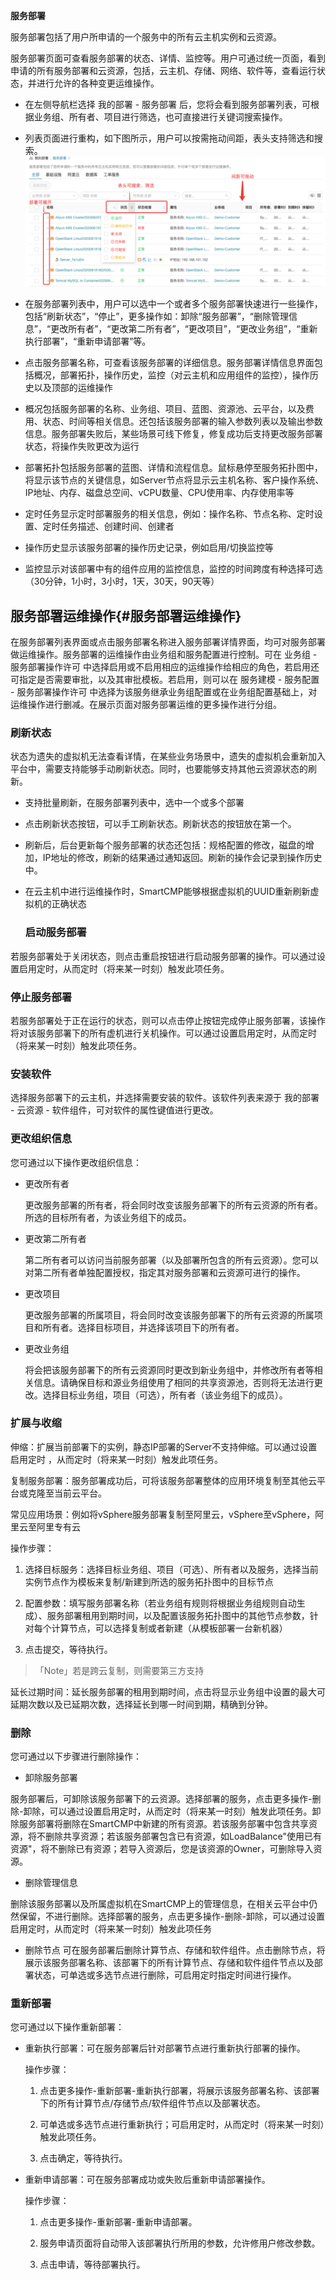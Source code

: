 

**服务部署**

服务部署包括了用户所申请的一个服务中的所有云主机实例和云资源。

服务部署页面可查看服务部署的状态、详情、监控等。用户可通过统一页面，看到申请的所有服务部署和云资源，包括，云主机、存储、网络、软件等，查看运行状态，并进行允许的各种变更运维操作。

  +  在左侧导航栏选择 我的部署 - 服务部署 后，您将会看到服务部署列表，可根据业务组、所有者、项目进行筛选，也可直接进行关键词搜索操作。

  + 列表页面进行重构，如下图所示，用户可以按需拖动间距，表头支持筛选和搜索。
![服务部署列表页面](../../picture/Admin/服务部署列表页面.png)


  +  在服务部署列表中，用户可以选中一个或者多个服务部署快速进行一些操作，包括“刷新状态”，“停止”，更多操作如：卸除“服务部署”，“删除管理信息”，“更改所有者”，“更改第二所有者”，“更改项目”，“更改业务组”，“重新执行部署”，“重新申请部署”等。

  +  点击服务部署名称，可查看该服务部署的详细信息。服务部署详情信息界面包括概况，部署拓扑，操作历史，监控（对云主机和应用组件的监控），操作历史以及顶部的运维操作

  +  概况包括服务部署的名称、业务组、项目、蓝图、资源池、云平台，以及费用、状态、时间等相关信息。还包括该服务部署的输入参数列表以及输出参数信息。服务部署失败后，某些场景可线下修复，修复成功后支持更改服务部署状态，将操作失败更改为运行

  +  部署拓扑包括服务部署的蓝图、详情和流程信息。鼠标悬停至服务拓扑图中，将显示该节点的关键信息，如Server节点将显示云主机名称、客户操作系统、IP地址、内存、磁盘总空间、vCPU数量、CPU使用率、内存使用率等

  +  定时任务显示定时部署服务的相关信息，例如：操作名称、节点名称、定时设置、定时任务描述、创建时间、创建者

  +  操作历史显示该服务部署的操作历史记录，例如启用/切换监控等

  +  监控显示对该部署中有的组件应用的监控信息，监控的时间跨度有种选择可选（30分钟，1小时，3小时，1天，30天，90天等）

  ## 服务部署运维操作{#服务部署运维操作}

在服务部署列表界面或点击服务部署名称进入服务部署详情界面，均可对服务部署做运维操作。服务部署的运维操作由业务组和服务配置进行控制。可在 业务组 - 服务部署操作许可 中选择启用或不启用相应的运维操作给相应的角色，若启用还可指定是否需要审批，以及其审批模板。若启用，则可以在 服务建模 - 服务配置 - 服务部署操作许可 中选择为该服务继承业务组配置或在业务组配置基础上，对运维操作进行删减。在展示页面对服务部署运维的更多操作进行分组。

  ### 刷新状态
状态为遗失的虚拟机无法查看详情，在某些业务场景中，遗失的虚拟机会重新加入平台中，需要支持能够手动刷新状态。同时，也要能够支持其他云资源状态的刷新。
+ 支持批量刷新，在服务部署列表中，选中一个或多个部署
+ 点击刷新状态按钮，可以手工刷新状态。刷新状态的按钮放在第一个。
+ 刷新后，后台更新每个服务部署的状态还包括：规格配置的修改，磁盘的增加，IP地址的修改，刷新的结果通过通知返回。刷新的操作会记录到操作历史中。
+ 在云主机中进行运维操作时，SmartCMP能够根据虚拟机的UUID重新刷新虚拟机的正确状态




  ### 启动服务部署 

若服务部署处于关闭状态，则点击重启按钮进行启动服务部署的操作。可以通过设置启用定时，从而定时（将来某一时刻）触发此项任务。

  ### 停止服务部署 

若服务部署处于正在运行的状态，则可以点击停止按钮完成停止服务部署，该操作将对该服务部署下的所有虚机进行关机操作。可以通过设置启用定时，从而定时（将来某一时刻）触发此项任务。


  ### 安装软件

选择服务部署下的云主机，并选择需要安装的软件。该软件列表来源于 我的部署 - 云资源 - 软件组件，可对软件的属性键值进行更改。 

  ### 更改组织信息
  
您可通过以下操作更改组织信息：

   
   - 更改所有者 

     更改服务部署的所有者，将会同时改变该服务部署下的所有云资源的所有者。所选的目标所有者，为该业务组下的成员。

   - 更改第二所有者

      第二所有者可以访问当前服务部署（以及部署所包含的所有云资源）。您可以对第二所有者单独配置授权，指定其对服务部署和云资源可进行的操作。

   - 更改项目 

      更改服务部署的所属项目，将会同时改变该服务部署下的所有云资源的所属项目和所有者。选择目标项目，并选择该项目下的所有者。

   - 更改业务组 

      将会把该服务部署下的所有云资源同时更改到新业务组中，并修改所有者等相关信息。请确保目标和源业务组使用了相同的共享资源池，否则将无法进行更改。选择目标业务组，项目（可选），所有者（该业务组下的成员）。


 


### 扩展与收缩

伸缩：扩展当前部署下的实例，静态IP部署的Server不支持伸缩。可以通过设置 启用定时 ，从而定时（将来某一时刻）触发此项任务。

复制服务部署：服务部署成功后，可将该服务部署整体的应用环境复制至其他云平台或克隆至当前云平台。

常见应用场景：例如将vSphere服务部署复制至阿里云，vSphere至vSphere，阿里云至阿里专有云

操作步骤：

1.  选择目标服务：选择目标业务组、项目（可选）、所有者以及服务，选择当前实例节点作为模板来复制/新建到所选的服务拓扑图中的目标节点

2.  配置参数：填写服务部署名称（若业务组有规则将根据业务组规则自动生成）、服务部署租用到期时间，以及配置该服务拓扑图中的其他节点参数，针对每个计算节点，可以选择复制或者新建（从模板部署一台新机器）

3.  点击提交，等待执行。

>「Note」若是跨云复制，则需要第三方支持

延长过期时间：延长服务部署的租用到期时间，点击将显示业务组中设置的最大可延期次数以及已延期次数，选择延长到哪一时间到期，精确到分钟。


### 删除

您可通过以下步骤进行删除操作：


 - 卸除服务部署 

 服务部署后，可卸除该服务部署下的云资源。选择部署的服务，点击更多操作-删除-卸除，可以通过设置启用定时，从而定时（将来某一时刻）触发此项任务。卸除服务部署将删除在SmartCMP中新建的所有资源。若该服务部署中包含共享资源，将不删除共享资源；若该服务部署包含已有资源，如LoadBalance"使用已有资源"，将不删除已有资源；若导入资源后，您是该资源的Owner，可删除导入资源。

 - 删除管理信息 

 删除该服务部署以及所属虚拟机在SmartCMP上的管理信息，在相关云平台中仍然保留，不进行删除。选择部署的服务，点击更多操作-删除-卸除，可以通过设置启用定时，从而定时（将来某一时刻）触发此项任务

 - 删除节点 
 可在服务部署后删除计算节点、存储和软件组件。点击删除节点，将展示该服务部署名称、该部署下的所有计算节点、存储和软件组件节点以及部署状态，可单选或多选节点进行删除，可启用定时指定时间进行操作。


### 重新部署 

您可通过以下操作重新部署：

+ 重新执行部署：可在服务部署后针对部署节点进行重新执行部署的操作。

  操作步骤：

  1.  点击更多操作-重新部署-重新执行部署，将展示该服务部署名称、该部署下的所有计算节点/存储节点/软件组件节点以及部署状态。

  2.  可单选或多选节点进行重新执行；可启用定时，从而定时（将来某一时刻）触发此项任务。

  3.  点击确定，等待执行。

+ 重新申请部署：可在服务部署成功或失败后重新申请部署操作。

  操作步骤：

  1.  点击更多操作-重新部署-重新申请部署。

  2.  服务申请页面将自动带入该部署执行所用的参数，允许修用户修改参数。

  3.  点击申请，等待部署执行。























